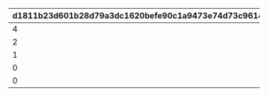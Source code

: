 |d1811b23d601b28d79a3dc1620befe90c1a9473e74d73c9614b6f8b2f8f2b7c8|c004ed2a91ea3fb51e375df91f6b2a8191e89dc8b9d8c6e182ab3bd424266b28|d8f31c34358db8c579187a8088e7af7423c82aa75e81dfecd222e40737e62175|a345ef5f7594172b50a0338b4874a2696aaafb87545011c3ca5a5f9428c33b58|
| --- | --- | --- | --- |
|4|50|150|1|
|2|100|75|2|
|1|150|30|3|
|0|700|0|4|
|0|200|0|5|